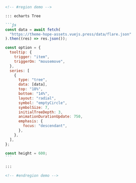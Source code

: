 ````md
<!-- #region demo -->

::: echarts Tree

```js
const data = await fetch(
  "https://theme-hope-assets.vuejs.press/data/flare.json"
).then((res) => res.json());

const option = {
  tooltip: {
    trigger: "item",
    triggerOn: "mousemove",
  },
  series: [
    {
      type: "tree",
      data: [data],
      top: "18%",
      bottom: "14%",
      layout: "radial",
      symbol: "emptyCircle",
      symbolSize: 7,
      initialTreeDepth: 3,
      animationDurationUpdate: 750,
      emphasis: {
        focus: "descendant",
      },
    },
  ],
};

const height = 600;
```

:::

<!-- #endregion demo -->
````
